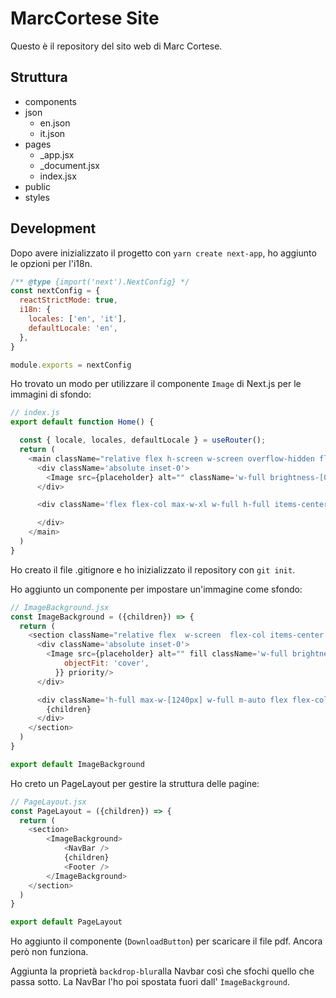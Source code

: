 # MarcCortese Site

Questo è il repository del sito web di Marc Cortese.

## Struttura

* components
* json
    * en.json
    * it.json
* pages
    * _app.jsx
    * _document.jsx
    * index.jsx
* public
* styles


## Development

Dopo avere inizializzato il progetto con `yarn create next-app`, ho aggiunto le opzioni per l'i18n.

```js
/** @type {import('next').NextConfig} */
const nextConfig = {
  reactStrictMode: true,
  i18n: {
    locales: ['en', 'it'],
    defaultLocale: 'en',
  },
}

module.exports = nextConfig
```

Ho trovato un modo per utilizzare il componente `Image` di Next.js per le immagini di sfondo:


```js
// index.js
export default function Home() {

  const { locale, locales, defaultLocale } = useRouter();
  return (
    <main className="relative flex h-screen w-screen overflow-hidden flex-col items-center justify-between">
      <div className='absolute inset-0'>
        <Image src={placeholder} alt="" className='w-full brightness-[0.9]' priority/>
      </div>

      <div className='flex flex-col max-w-xl w-full h-full items-center justify-between py-10 relative z-10 text-white'>

      </div>
    </main>
  )
}
```
Ho creato il file .gitignore e ho inizializzato il repository con `git init`.


Ho aggiunto un componente per impostare un'immagine come sfondo:
```js
// ImageBackground.jsx
const ImageBackground = ({children}) => {
  return (
    <section className="relative flex  w-screen  flex-col items-center justify-between">
      <div className='absolute inset-0'>
        <Image src={placeholder} alt="" fill className='w-full brightness-[0.9] object-cover' sizes="100vw" style={{
            objectFit: 'cover',
          }} priority/>
      </div>

      <div className='h-full max-w-[1240px] w-full m-auto flex flex-col items-start pt-40 relative z-10 text-white'>
        {children}
      </div>
    </section>
  )
}

export default ImageBackground
```

Ho creto un PageLayout per gestire la struttura delle pagine:
```js
// PageLayout.jsx
const PageLayout = ({children}) => {
  return (
    <section>
        <ImageBackground>
            <NavBar />
            {children}
            <Footer />
        </ImageBackground>
    </section>
  )
}

export default PageLayout
```

Ho aggiunto il componente (`DownloadButton`) per scaricare il file pdf. Ancora però non funziona.

Aggiunta la proprietà `backdrop-blur`alla Navbar così che sfochi quello che passa sotto. La NavBar l'ho poi spostata fuori dall' `ImageBackground`.